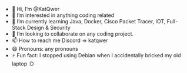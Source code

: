 - 👋 Hi, I’m @KatQwer
- 👀 I’m interested in anything coding related
- 🌱 I’m currently learning Java, Docker, Cisco Packet Tracer, IOT, Full-Stack Design & Security
- 💞️ I’m looking to collaborate on any coding project.
- 📫 How to reach me Discord => katqwer
- 😄 Pronouns: any pronouns
- ⚡ Fun fact: I stopped using Debian when I accidentally bricked my old laptop :D
